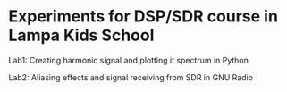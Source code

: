 # Experiments for DSP/SDR course in Lampa Kids School

Lab1: Creating harmonic signal and plotting it spectrum in Python

Lab2: Aliasing effects and signal receiving from SDR in GNU Radio


